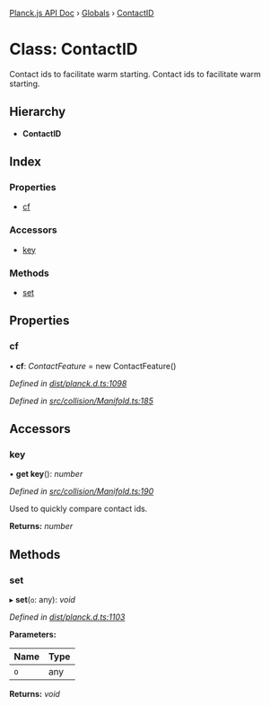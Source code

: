 [Planck.js API Doc](../README.md) › [Globals](../globals.md) › [ContactID](contactid.md)

# Class: ContactID

Contact ids to facilitate warm starting.
Contact ids to facilitate warm starting.

## Hierarchy

* **ContactID**

## Index

### Properties

* [cf](contactid.md#cf)

### Accessors

* [key](contactid.md#key)

### Methods

* [set](contactid.md#set)

## Properties

###  cf

• **cf**: *ContactFeature* = new ContactFeature()

*Defined in [dist/planck.d.ts:1098](https://github.com/shakiba/planck.js/blob/6a5d3be/dist/planck.d.ts#L1098)*

*Defined in [src/collision/Manifold.ts:185](https://github.com/shakiba/planck.js/blob/6a5d3be/src/collision/Manifold.ts#L185)*

## Accessors

###  key

• **get key**(): *number*

*Defined in [src/collision/Manifold.ts:190](https://github.com/shakiba/planck.js/blob/6a5d3be/src/collision/Manifold.ts#L190)*

Used to quickly compare contact ids.

**Returns:** *number*

## Methods

###  set

▸ **set**(`o`: any): *void*

*Defined in [dist/planck.d.ts:1103](https://github.com/shakiba/planck.js/blob/6a5d3be/dist/planck.d.ts#L1103)*

**Parameters:**

Name | Type |
------ | ------ |
`o` | any |

**Returns:** *void*
